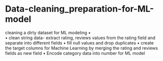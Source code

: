 # Data-cleaning_preparation-for-ML-model

cleaning a dirty dataset for ML modeling 
•	
•	clean string data- extract rating, reviews values from the rating field and separate into different fields
•	fill null values and  drop duplicates 
•	create the target columns for Machine Learning  by merging  the rating and reviews fields as new field
•	Encode category data into number for ML model
